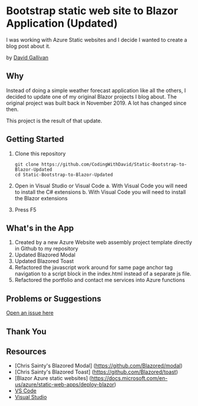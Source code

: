 # Bootstrap static web site to Blazor Application (Updated)

I was working with Azure Static websites and I decide I wanted to create a blog post about it.  


by [David Gallivan](http://twitter.com/CodingwithDavid)


## Why

Instead of doing a simple weather forecast application like all the others, I decided to update one of my original Blazor projects I blog about.  The original project was built back in November 2019.  A lot has changed since then.

This project is the result of that update.

## Getting Started

1. Clone this repository

   ```Command Line
   git clone https://github.com/CodingWithDavid/Static-Bootstrap-to-Blazor-Updated
   cd Static-Bootstrap-to-Blazor-Updated
   ```

1.	Open in Visual Studio or Visual Code
a.	With Visual Code you will need to install the C# extensions
b.  With Visual Code you will need to install the Blazor extensions
2.	Press F5

## What's in the App

1. Created by a new Azure Website web assembly project template directly in Github to my repository
2. Updated Blazored Modal
3. Updated Blazored Toast
3. Refactored the javascript work around for same page anchor tag navigation to a script block in the index.html instead of a separate js file.
4. Refactored the portfolio and contact me services into Azure functions

## Problems or Suggestions

[Open an issue here]( https://github.com/CodingWithDavid/UICommonDialogs/issues)

## Thank You


## Resources

- [Chris Sainty's Blazored Modal] (https://github.com/Blazored/modal)
- [Chris Sainty's Blazored Toast] (https://github.com/Blazored/toast)
- [Blazor Azure static websites] (https://docs.microsoft.com/en-us/azure/static-web-apps/deploy-blazor)
- [VS Code](https://code.visualstudio.com)
- [Visual Studio]( https://visualstudio.microsoft.com/)



